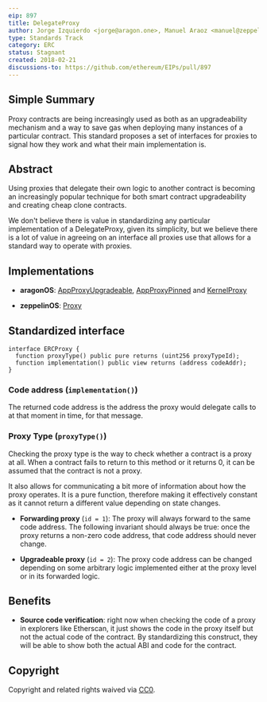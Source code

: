 ```yaml
---
eip: 897
title: DelegateProxy
author: Jorge Izquierdo <jorge@aragon.one>, Manuel Araoz <manuel@zeppelin.solutions>
type: Standards Track
category: ERC
status: Stagnant
created: 2018-02-21
discussions-to: https://github.com/ethereum/EIPs/pull/897
---
```


## Simple Summary
Proxy contracts are being increasingly used as both as an upgradeability mechanism
and a way to save gas when deploying many instances of a particular contract. This
standard proposes a set of interfaces for proxies to signal how they work and what
their main implementation is.

## Abstract
Using proxies that delegate their own logic to another contract is becoming an
increasingly popular technique for both smart contract upgradeability and creating
cheap clone contracts.

We don't believe there is value in standardizing any particular implementation
of a DelegateProxy, given its simplicity, but we believe there is a lot of value
in agreeing on an interface all proxies use that allows for a standard way to
operate with proxies.

## Implementations

- **aragonOS**: [AppProxyUpgradeable](https://github.com/aragon/aragonOS/blob/master/contracts/apps/AppProxyUpgradeable.sol), [AppProxyPinned](https://github.com/aragon/aragonOS/blob/master/contracts/apps/AppProxyPinned.sol) and [KernelProxy](https://github.com/aragon/aragonOS/blob/master/contracts/kernel/KernelProxy.sol)

- **zeppelinOS**: [Proxy](https://github.com/zeppelinos/labs/blob/2da9e859db81a61f2449d188e7193788ca721c65/upgradeability_ownership/contracts/Proxy.sol)

## Standardized interface

```solidity
interface ERCProxy {
  function proxyType() public pure returns (uint256 proxyTypeId);
  function implementation() public view returns (address codeAddr);
}
```

### Code address (`implementation()`)
The returned code address is the address the proxy would delegate calls to at that
moment in time, for that message.

### Proxy Type (`proxyType()`)

Checking the proxy type is the way to check whether a contract is a proxy at all.
When a contract fails to return to this method or it returns 0, it can be assumed
that the contract is not a proxy.

It also allows for communicating a bit more of information about how the proxy
operates. It is a pure function, therefore making it effectively constant as
it cannot return a different value depending on state changes.

- **Forwarding proxy** (`id = 1`): The proxy will always forward to the same code
address. The following invariant should always be true: once the proxy returns
a non-zero code address, that code address should never change.

- **Upgradeable proxy** (`id = 2`): The proxy code address can be changed depending
on some arbitrary logic implemented either at the proxy level or in its forwarded
logic.

## Benefits

- **Source code verification**: right now when checking the code of a proxy in explorers
like Etherscan, it just shows the code in the proxy itself but not the actual
code of the contract. By standardizing this construct, they will be able to show
both the actual ABI and code for the contract.

## Copyright
Copyright and related rights waived via [CC0](../CC0).
